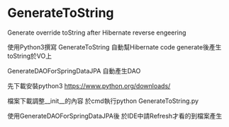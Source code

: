 # GenerateToString
Generate override toString after Hibernate reverse engeering


使用Python3撰寫
GenerateToString 自動幫Hibernate code generate後產生toString於VO上

GenerateDAOForSpringDataJPA 自動產生DAO

先下載安裝python3
https://www.python.org/downloads/

檔案下載調整__init__的內容
於cmd執行python GenerateToString.py

使用GenerateDAOForSpringDataJPA後
於IDE中請Refresh才看的到檔案產生
